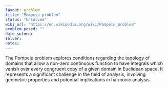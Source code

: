 ```yaml
---
layout: problem
title: "Pompeiu problem"
status: "Unsolved"
wiki_url: "https://en.wikipedia.org/wiki/Pompeiu_problem"
problem_posed: ""
date_solved:
solver:
notes:
---
```

The Pompeiu problem explores conditions regarding the topology of domains that allow a non-zero continuous function to have integrals which vanish over every congruent copy of a given domain in Euclidean space. It represents a significant challenge in the field of analysis, involving geometric properties and potential implications in harmonic analysis.